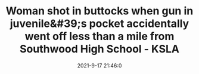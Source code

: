 ---
"title": "Woman shot in buttocks when gun in juvenile&amp;#39;s pocket accidentally went off less than a mile from Southwood High School - KSLA"
"date": "2021-9-17 21:46:0"
"feed_name": "GOOGLENEWSINDUSTRIAL"
"feed_website": "https://news.google.com/search?q=industrial%2Bincident&hl=en-US&gl=US&ceid=US:en"
"feed_rss": "https://news.google.com/rss/search?q=industrial%2Bincident&hl=en-US&gl=US&ceid=US:en"
"link": "https://www.ksla.com/2021/09/17/woman-accidentally-shot-after-gun-mans-pocket-goes-off-mcdonalds/"
"file": "_posts/2021-1-1-37b5540f9879fd4d7d19916e7a2ed702f3c9b266.md"
"accident": "0"
"drilling": "0"
"dead": "0"
"injured": "0"
---